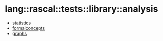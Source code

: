 # lang::rascal::tests::library::analysis


   * [statistics](Library/lang/rascal/tests/library/analysis/statistics)
   * [formalconcepts](Library/lang/rascal/tests/library/analysis/formalconcepts)
   * [graphs](Library/lang/rascal/tests/library/analysis/graphs)